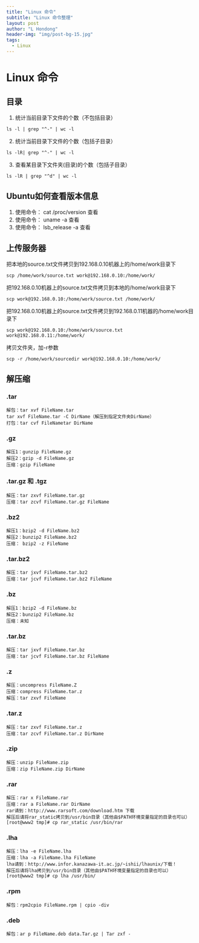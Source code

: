 ```yaml
---
title: "Linux 命令"
subtitle: "Linux 命令整理"
layout: post
author: "L Hondong"
header-img: "img/post-bg-15.jpg"
tags:
  - Linux
---
```


# Linux 命令

## 目录
1. 统计当前目录下文件的个数（不包括目录）  
```
ls -l | grep "^-" | wc -l
```
2. 统计当前目录下文件的个数（包括子目录）  
```
ls -lR| grep "^-" | wc -l
```
3. 查看某目录下文件夹(目录)的个数（包括子目录）  
```
ls -lR | grep "^d" | wc -l
```

## Ubuntu如何查看版本信息
1. 使用命令： cat /proc/version 查看
2. 使用命令： uname -a 查看
3. 使用命令： lsb_release -a 查看

## 上传服务器

把本地的source.txt文件拷贝到192.168.0.10机器上的/home/work目录下
```
scp /home/work/source.txt work@192.168.0.10:/home/work/ 
```  

把192.168.0.10机器上的source.txt文件拷贝到本地的/home/work目录下
```
scp work@192.168.0.10:/home/work/source.txt /home/work/   
```

把192.168.0.10机器上的source.txt文件拷贝到192.168.0.11机器的/home/work目录下
```
scp work@192.168.0.10:/home/work/source.txt work@192.168.0.11:/home/work/   
```

拷贝文件夹，加-r参数
```
scp -r /home/work/sourcedir work@192.168.0.10:/home/work/   
```

## 解压缩
### .tar
```
解包：tar xvf FileName.tar  
tar xvf FileName.tar -C DirName（解压到指定文件夹DirName）  
打包：tar cvf FileNametar DirName
```

### .gz
```
解压1：gunzip FileName.gz  
解压2：gzip -d FileName.gz  
压缩：gzip FileName
```

### .tar.gz 和 .tgz
```
解压：tar zxvf FileName.tar.gz  
压缩：tar zcvf FileName.tar.gz FileName
```

### .bz2
```
解压1：bzip2 -d FileName.bz2  
解压2：bunzip2 FileName.bz2  
压缩： bzip2 -z FileName
```
### .tar.bz2
```
解压：tar jxvf FileName.tar.bz2  
压缩：tar jcvf FileName.tar.bz2 FileName
```

### .bz
```
解压1：bzip2 -d FileName.bz  
解压2：bunzip2 FileName.bz  
压缩：未知
```
### .tar.bz
```
解压：tar jxvf FileName.tar.bz  
压缩：tar jcvf FileName.tar.bz FileName
```

### .z
```
解压：uncompress FileName.Z  
压缩：compress FileName.tar.z  
解压：tar zxvf FileName
```
### .tar.z
```
解压：tar zxvf FileName.tar.z  
压缩：tar zcvf FileName.tar.z DirName
```

### .zip
```
解压：unzip FileName.zip  
压缩：zip FileName.zip DirName
```

### .rar
```
解压：rar x FileName.rar  
压缩：rar a FileName.rar DirName  
rar请到：http://www.rarsoft.com/download.htm 下载  
解压后请将rar_static拷贝到/usr/bin目录（其他由$PATH环境变量指定的目录也可以）[root@www2 tmp]# cp rar_static /usr/bin/rar
```

### .lha
```
解压：lha -e FileName.lha  
压缩：lha -a FileName.lha FileName  
lha请到：http://www.infor.kanazawa-it.ac.jp/~ishii/lhaunix/下载！  
解压后请将lha拷贝到/usr/bin目录（其他由$PATH环境变量指定的目录也可以）[root@www2 tmp]# cp lha /usr/bin/
```

### .rpm
```
解包：rpm2cpio FileName.rpm | cpio -div
```

### .deb
```
解包：ar p FileName.deb data.Tar.gz | Tar zxf -
```
